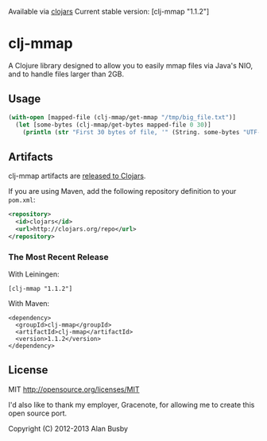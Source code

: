 Available via [clojars](https://clojars.org/clj-mmap)
Current stable version: [clj-mmap "1.1.2"]


# clj-mmap

A Clojure library designed to allow you to easily mmap files via Java's NIO, and to handle files larger than 2GB.


## Usage
```clojure
(with-open [mapped-file (clj-mmap/get-mmap "/tmp/big_file.txt")]
  (let [some-bytes (clj-mmap/get-bytes mapped-file 0 30)]
    (println (str "First 30 bytes of file, '" (String. some-bytes "UTF-8") "'"))))
```


## Artifacts

clj-mmap artifacts are [released to Clojars](https://clojars.org/clj-mmap).

If you are using Maven, add the following repository definition to your `pom.xml`:

``` xml
<repository>
  <id>clojars</id>
  <url>http://clojars.org/repo</url>
</repository>
```

### The Most Recent Release

With Leiningen:

    [clj-mmap "1.1.2"]


With Maven:

    <dependency>
      <groupId>clj-mmap</groupId>
      <artifactId>clj-mmap</artifactId>
      <version>1.1.2</version>
    </dependency>


## License

MIT
http://opensource.org/licenses/MIT

I'd also like to thank my employer, Gracenote, for allowing me to create this open source port.

Copyright (C) 2012-2013 Alan Busby